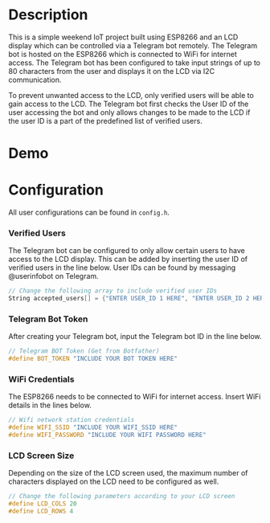 # Description
This is a simple weekend IoT project built using ESP8266 and an LCD display which can be controlled via a Telegram bot remotely. The Telegram bot is hosted on the ESP8266 which is connected to WiFi for internet access. The Telegram bot has been configured to take input strings of up to 80 characters from the user and displays it on the LCD via I2C communication.

To prevent unwanted access to the LCD, only verified users will be able to gain access to the LCD. The Telegram bot first checks the User ID of the user accessing the bot and only allows changes to be made to the LCD if the user ID is a part of the predefined list of verified users.

# Demo

# Configuration
All user configurations can be found in `config.h`.

### Verified Users
The Telegram bot can be configured to only allow certain users to have access to the LCD display. This can be added by inserting the user ID of verified users in the line below. User IDs can be found by messaging @userinfobot on Telegram.

```cpp
// Change the following array to include verified user IDs
String accepted_users[] = {"ENTER USER_ID 1 HERE", "ENTER USER_ID 2 HERE"};v
```

### Telegram Bot Token
After creating your Telegram bot, input the Telegram bot ID in the line below.
```cpp
// Telegram BOT Token (Get from Botfather)
#define BOT_TOKEN "INCLUDE YOUR BOT TOKEN HERE"
```

### WiFi Credentials
The ESP8266 needs to be connected to WiFi for internet access. Insert WiFi details in the lines below.
```cpp
// Wifi network station credentials
#define WIFI_SSID "INCLUDE YOUR WIFI_SSID HERE"
#define WIFI_PASSWORD "INCLUDE YOUR WIFI PASSWORD HERE"
```

### LCD Screen Size
Depending on the size of the LCD screen used, the maximum number of characters displayed on the LCD need to be configured as well.
```cpp
// Change the following parameters according to your LCD screen
#define LCD_COLS 20
#define LCD_ROWS 4
```
